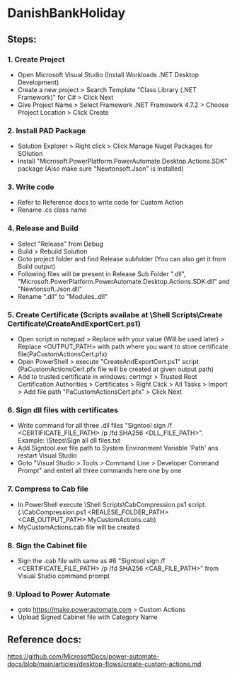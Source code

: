 # DanishBankHoliday

## Steps:
### 1. Create Project
  * Open Microsoft Visual Studio (Install Workloads .NET Desktop Development)
  * Create a new project > Search Template "Class Library (.NET Framework)" for C# > Click Next
  * Give Project Name > Select Framework .NET Framework 4.7.2 > Choose Project Location > Click Create

### 2. Install PAD Package
  * Solution Explorer > Right click > Click Manage Nuget Packages for SOlution
  * Install "Microsoft.PowerPlatform.PowerAutomate.Desktop.Actions.SDK" package (Also make sure "Newtonsoft.Json" is installed)

### 3. Write code
  * Refer to Reference docs to write code for Custom Action
  * Rename .cs class name
    
### 4. Release and Build
  * Select "Release" from Debug
  * Build > Rebuild Solution
  * Goto project folder and find Release subfolder (You can also get it from Build output)
  * Following files will be present in Release Sub Folder "<ProjectName>.dll", "Microsoft.PowerPlatform.PowerAutomate.Desktop.Actions.SDK.dll" and "Newtonsoft.Json.dll"
  * Rename "<ProjectName>.dll" to "Modules.<ProjectName>.dll"
    
### 5. Create Certificate (Scripts availabe at \Shell Scripts\Create Certificate\CreateAndExportCert.ps1)
  * Open script in notepad > Replace <PASSWORD> with your value (Will be used later) > Replace <OUTPUT_PATH> with path where you want to store certificate file(PaCustomActionsCert.pfx)
  * Open PowerShell > execute "CreateAndExportCert.ps1" script (PaCustomActionsCert.pfx file will be created at given output path)
  * Add to trusted certificate in windows: certmgr > Trusted Root Certification Authorities > Certificates > Right Click > All Tasks > Import > Add file path "PaCustomActionsCert.pfx" > Click Next

### 6. Sign dll files with certificates
  * Write command for all three .dll files "Signtool sign /f <CERTIFICATE_FILE_PATH> /p <PASSWORD> /fd SHA256 <DLL_FILE_PATH>". Example: \Steps\Sign all dll files.txt
  * Add Signtool.exe file path to System Environment Variable 'Path' ans restart Visual Studio
  * Goto "Visual Studio > Tools > Command Line > Developer Command Prompt" and enterl all three commands here one by one

### 7. Compress to Cab file
  * In PowerShell execute \Shell Scripts\CabCompression.ps1 script. (.\CabCompression.ps1 <REALESE_FOLDER_PATH> <CAB_OUTPUT_PATH> MyCustomActions.cab)
  * MyCustomActions.cab file will be created

### 8. Sign the Cabinet file
  * Sign the .cab file with same as #6 "Signtool sign /f <CERTIFICATE_FILE_PATH> /p <PASSWORD> /fd SHA256 <CAB_FILE_PATH>" from Visual Studio command prompt

### 9. Upload to Power Automate
  * goto https://make.powerautomate.com > Custom Actions
  * Upload Signed Cabinet file with Category Name


## Reference docs: 
https://github.com/MicrosoftDocs/power-automate-docs/blob/main/articles/desktop-flows/create-custom-actions.md
